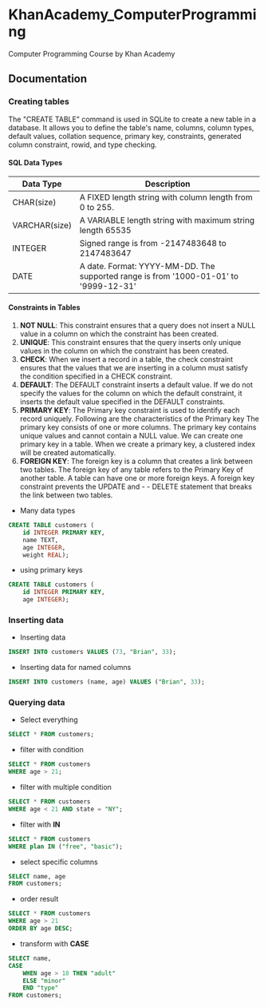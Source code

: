 # KhanAcademy_ComputerProgramming
Computer Programming Course by Khan Academy

## Documentation
###  Creating tables
The "CREATE TABLE" command is used in SQLite to create a new table in a database. It allows you to define the table's name, columns, column types, default values, collation sequence, primary key, constraints, generated column constraint, rowid, and type checking.

#### SQL Data Types
| Data Type      | Description |
| ----------- | ----------- |
| CHAR(size)      |  A FIXED length string with column length from 0 to 255.      |
| VARCHAR(size)   | A VARIABLE length string with maximum string length 65535        |
| INTEGER      | Signed range is from -2147483648 to 2147483647       |
| DATE   | A date. Format: YYYY-MM-DD. The supported range is from '1000-01-01' to '9999-12-31'        |

#### Constraints in Tables
1. **NOT NULL**: This constraint ensures that a query does not insert a NULL value in a column on which the constraint has been created.
2. **UNIQUE**: This constraint ensures that the query inserts only unique values in the column on which the constraint has been created.
3. **CHECK**: When we insert a record in a table, the check constraint ensures that the values that we are inserting in a column must satisfy the condition specified in a CHECK constraint.
4. **DEFAULT**: The DEFAULT constraint inserts a default value. If we do not specify the values for the column on which the default constraint, it inserts the default value specified in the DEFAULT constraints.
5. **PRIMARY KEY**: The Primary key constraint is used to identify each record uniquely. Following are the characteristics of the Primary key
The primary key consists of one or more columns.
The primary key contains unique values and cannot contain a NULL value.
We can create one primary key in a table.
When we create a primary key, a clustered index will be created automatically.
6. **FOREIGN KEY**: The foreign key is a column that creates a link between two tables. The foreign key of any table refers to the Primary Key of another table. A table can have one or more foreign keys. A foreign key constraint prevents the UPDATE and - - DELETE statement that breaks the link between two tables.

- Many data types

```sql
CREATE TABLE customers (
    id INTEGER PRIMARY KEY, 
    name TEXT, 
    age INTEGER, 
    weight REAL);
```
- using primary keys

```sql
CREATE TABLE customers (
    id INTEGER PRIMARY KEY, 
    age INTEGER);
```

### Inserting data
- Inserting data
```sql
INSERT INTO customers VALUES (73, "Brian", 33);
```

- Inserting data for named columns
```sql
INSERT INTO customers (name, age) VALUES ("Brian", 33);
```

### Querying data
- Select everything
```sql
SELECT * FROM customers;
```
- filter with condition
```sql
SELECT * FROM customers 
WHERE age > 21;
```
- filter with multiple condition
```sql
SELECT * FROM customers 
WHERE age < 21 AND state = "NY";
```
- filter with **IN**
```sql
SELECT * FROM customers 
WHERE plan IN ("free", "basic");
```
- select specific columns
```sql
SELECT name, age 
FROM customers;
```
- order result
```sql
SELECT * FROM customers 
WHERE age > 21 
ORDER BY age DESC;
```
- transform with **CASE**
```sql
SELECT name, 
CASE 
    WHEN age > 18 THEN "adult" 
    ELSE "minor" 
    END "type" 
FROM customers;
```